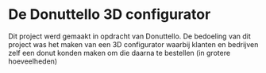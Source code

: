 # De Donuttello 3D configurator
Dit project werd gemaakt in opdracht van Donuttello. 
De bedoeling van dit project was het maken van een 3D configurator waarbij klanten en bedrijven zelf een donut konden maken om die daarna te bestellen (in grotere hoeveelheden)
